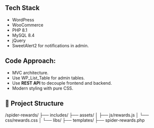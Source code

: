 
## Tech Stack
- WordPress
- WooCommerce
- PHP 8.1
- MySQL 8.4
- jQuery
- SweetAlert2 for notifications in admin.

## Code Approach:
- MVC architecture.
- Use WP_List_Table for admin tables.
- Use **REST API** to decouple frontend and backend.
- Modern styling with pure CSS.

## 📁 Project Structure
/spider-rewards/
├── includes/
├── assets/
│   ├── js/rewards.js
│   └── css/rewards.css
│   └── libs/
├── templates/
├── spider-rewards.php

